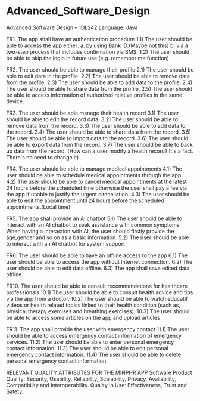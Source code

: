# Advanced_Software_Design
Advanced Software Design – 1DL242 
Language: Java

FR1. The app shall have an authentication procedure
1.1) The user should be able to access the app either:
a. by using Bank ID.(Maybe not this)
b. via a two-step process that includes confirmation via SMS.
1.2) The user should be able to skip the login in future use (e.g. remember me function).

FR2. The user should be able to manage their profile
2.1) The user should be able to edit data in the profile.
2.2) The user should be able to remove data from the profile.
2.3) The user should be able to add data to the profile.
2.4) The user should be able to share data from the profile.
2.5) The user should be able to access information of authorized relative profiles in the same  device.

FR3. The user should be able manage their health record
3.1) The user should be able to edit the record data.
3.2) The user should be able to remove data from the record.
3.3) The user should be able to add data to the record.
3.4) The user should be able to share data from the record.
3.5) The user should be able to import data to the record.
3.6) The user should be able to export data from the record.
3.7) The user should be able to back up data from the record. (How can a user modify a health record? It's a fact. There's no need to change it)

FR4. The user should be able to manage medical appointments
4.1) The user should be able to schedule medical appointments through the app.
4.2) The user should be able to cancel medical appointments at the latest 24 hours before the scheduled time otherwise the user shall pay a fee via the app if unable to justify the  urgent cancellation.
4.3) The user should be able to edit the appointment until 24 hours before the scheduled  appointments.(Local time)

FR5. The app shall provide an AI chatbot
5.1) The user should be able to interact with an AI chatbot to seek assistance with common  symptoms. When having a interaction with AI, the user should firstly provide the age,gender and so on as a basic information.
5.2) The user should be able to interact with an AI chatbot for system support

FR6. The user should be able to have an offline access to the app
6.1) The user should be able to access the app without Internet connection.
6.2) The user should be able to edit data offline.
6.3) The app shall save edited data offline.

FR10. The user should be able to consult recommendations for healthcare professionals
10.1) The user should be able to consult health advice and tips via the app from a doctor.
10.2) The user should be able to watch educatif videos or health related topics linked to their  health condition (such as, physical therapy exercises and breathing exercises).
10.3) The user should be able to access some articles on the app and upload articles

FR11. The app shall provide the user with emergency contact
11.1) The user should be able to access emergency contact information of emergency  services.
11.2) The user should be able to enter personal emergency contact information.
11.3) The user should be able to edit personal emergency contact information.
11.4) The user should be able to delete personal emergency contact information.

RELEVANT QUALITY ATTRIBUTES FOR THE MINPHR APP
Software Product Quality: Security, Usability, Reliability, Scalability, Privacy, Availability,  Compatibility and Interoperability.
Quality in Use: Effectiveness, Trust and Safety.


